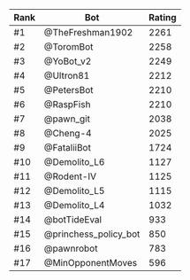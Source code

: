 Rank|Bot|Rating
---|---|---
#1|@TheFreshman1902|2261
#2|@ToromBot|2258
#3|@YoBot_v2|2249
#4|@Ultron81|2212
#5|@PetersBot|2210
#6|@RaspFish|2210
#7|@pawn_git|2038
#8|@Cheng-4|2025
#9|@FataliiBot|1724
#10|@Demolito_L6|1127
#11|@Rodent-IV|1125
#12|@Demolito_L5|1115
#13|@Demolito_L4|1032
#14|@botTideEval|933
#15|@princhess_policy_bot|850
#16|@pawnrobot|783
#17|@MinOpponentMoves|596
